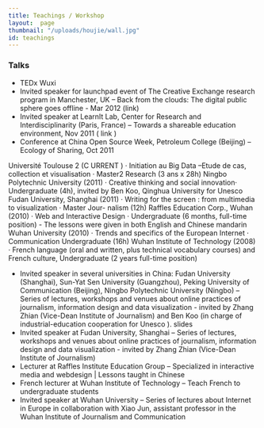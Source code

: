 ```yaml
---
title: Teachings / Workshop
layout:  page
thumbnail: "/uploads/houjie/wall.jpg"
id: teachings
---
```



### Talks

+ TEDx Wuxi
+ Invited speaker for launchpad event of The Creative Exchange research program in Manchester, UK – Back from the clouds: The digital public sphere goes offline - Mar 2012 (link)
+ Invited speaker at LearnIt Lab, Center for Research and Interdisciplinarity (Paris, France) – Towards a shareable education environment, Nov 2011 ( link )
+ Conference at China Open Source Week, Petroleum College (Beijing) – Ecology of Sharing, Oct 2011

Université Toulouse 2 (C URRENT ) · Initiation au Big Data –Etude de cas, collection et visualisation · Master2
Research (3 ans x 28h)
Ningbo Polytechnic University (2011) · Creative thinking and social innovation· Undergraduate (4h), invited
by Ben Koo, Qinghua University for Unesco
Fudan University, Shanghai (2011) · Writing for the screen : from multimedia to visualization · Master Jour-
nalism (12h)
Raffles Education Corp., Wuhan (2010) · Web and Interactive Design · Undergraduate (6 months, full-time
position) - The lessons were given in both English and Chinese mandarin
Wuhan University (2010) · Trends and specifics of the European Internet · Communication Undergraduate
(16h)
Wuhan Institute of Technology (2008) · French language (oral and written, plus technical vocabulary
courses) and French culture, Undergraduate (2 years full-time position)

+ Invited speaker in several universities in China: Fudan University (Shanghai), Sun-Yat Sen University (Guangzhou), Peking University of Communication (Beijing), Ningbo Polytechnic University (Ningbo) – Series of lectures, workshops and venues about online practices of journalism, information design and data visualization - invited by Zhang Zhian (Vice-Dean Institute of Journalism) and Ben Koo (in charge of industrial-education cooperation for Unesco ). slides
+ Invited speaker at Fudan University, Shanghai – Series of lectures, workshops and venues about online practices of journalism, information design and data visualization - invited by Zhang Zhian (Vice-Dean Institute of Journalism)
+ Lecturer at Raffles Institute Education Group – Specialized in interactive media and webdesign | Lessons taught in Chinese
+ French lecturer at Wuhan Institute of Technology ­– Teach French to undergraduate students
+ Invited speaker at Wuhan University – Series of lectures about Internet in Europe in collaboration with Xiao Jun, assistant professor in the Wuhan Institute of Journalism and Communication
